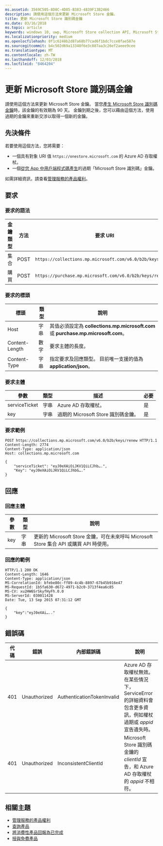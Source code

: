 ```yaml
---
ms.assetid: 3569C505-8D8C-4D85-B383-4839F13B2466
description: 請使用這個方法來更新 Microsoft Store 金鑰。
title: 更新 Microsoft Store 識別碼金鑰
ms.date: 03/16/2018
ms.topic: article
keywords: windows 10, uwp, Microsoft Store collection API, Microsoft Store purchase API, Microsoft Store ID key, renew, Microsoft Store 集合 API, Microsoft Store 購買 API, Microsoft Store 識別碼金鑰, 更新
ms.localizationpriority: medium
ms.openlocfilehash: 0f1c6248b2d87a68b77cad6f1bdc7cce0fae587e
ms.sourcegitcommit: b4c502d69a13340f6e3c887aa3c26ef2aeee9cee
ms.translationtype: MT
ms.contentlocale: zh-TW
ms.lasthandoff: 12/03/2018
ms.locfileid: "8464204"
---
```

# <a name="renew-a-microsoft-store-id-key"></a>更新 Microsoft Store 識別碼金鑰


請使用這個方法來更新 Microsoft Store 金鑰。 當您[產生 Microsoft Store 識別碼金鑰](view-and-grant-products-from-a-service.md#step-4)時，該金鑰的有效期為 90 天。 金鑰到期之後，您可以藉由這個方法，使用過期的金鑰來重新交涉以取得一個新的金鑰。

## <a name="prerequisites"></a>先決條件


若要使用這個方法，您將需要：

* 一個具有對象 URI 值 `https://onestore.microsoft.com` 的 Azure AD 存取權杖。
* 一個[從您 App 中用戶端程式碼產生](view-and-grant-products-from-a-service.md#step-4)的過期「Microsoft Store 識別碼」金鑰。

如需詳細資訊，請查看[管理服務的產品權利](view-and-grant-products-from-a-service.md)。

## <a name="request"></a>要求

### <a name="request-syntax"></a>要求的語法

| 金鑰類型    | 方法 | 要求 URI                                              |
|-------------|--------|----------------------------------------------------------|
| 集合 | POST   | ```https://collections.mp.microsoft.com/v6.0/b2b/keys/renew``` |
| 購買    | POST   | ```https://purchase.mp.microsoft.com/v6.0/b2b/keys/renew```    |


### <a name="request-header"></a>要求的標頭

| 標頭         | 類型   | 說明                                                                                           |
|----------------|--------|-------------------------------------------------------------------------------------------------------|
| Host           | 字串 | 其值必須設定為 **collections.mp.microsoft.com** 或 **purchase.mp.microsoft.com**。           |
| Content-Length | 數字 | 要求主體的長度。                                                                       |
| Content-Type   | 字串 | 指定要求及回應類型。 目前唯一支援的值為 **application/json**。 |


### <a name="request-body"></a>要求主體

| 參數     | 類型   | 描述                       | 必要 |
|---------------|--------|-----------------------------------|----------|
| serviceTicket | 字串 | Azure AD 存取權杖。        | 是      |
| key           | 字串 | 過期的 Microsoft Store 識別碼金鑰。 | 是       |


### <a name="request-example"></a>要求範例

```syntax
POST https://collections.mp.microsoft.com/v6.0/b2b/keys/renew HTTP/1.1
Content-Length: 2774
Content-Type: application/json
Host: collections.mp.microsoft.com

{
    "serviceTicket": "eyJ0eXAiOiJKV1QiLCJhb….",
    "Key": "eyJ0eXAiOiJKV1QiLCJhbG…."
}
```

## <a name="response"></a>回應


### <a name="response-body"></a>回應主體

| 參數 | 類型   | 說明                                                                                                            |
|-----------|--------|------------------------------------------------------------------------------------------------------------------------|
| key       | 字串 | 更新的 Microsoft Store 金鑰，可在未來呼叫 Microsoft Store 集合 API 或購買 API 時使用。 |


### <a name="response-example"></a>回應的範例

```syntax
HTTP/1.1 200 OK
Content-Length: 1646
Content-Type: application/json
MS-CorrelationId: bfebe80c-ff89-4c4b-8897-67b45b916e47
MS-RequestId: 1b5fa630-d672-4971-b2c0-3713f4ea6c85
MS-CV: xu2HW6SrSkyfHyFh.0.0
MS-ServerId: 030011428
Date: Tue, 13 Sep 2015 07:31:12 GMT

{
    "key":"eyJ0eXAi….."
}
```

## <a name="error-codes"></a>錯誤碼


| 代碼 | 錯誤        | 內部錯誤碼           | 說明   |
|------|--------------|----------------------------|---------------|
| 401  | Unauthorized | AuthenticationTokenInvalid | Azure AD 存取權杖無效。 在某些情況下，ServiceError 的詳細資料會包含更多資訊，例如權杖過期或 *appid* 宣告遺失時。 |
| 401  | Unauthorized | InconsistentClientId       | Microsoft Store 識別碼金鑰的 *clientId* 宣告，和 Azure AD 存取權杖的 *appid* 不相符。                                                                     |


## <a name="related-topics"></a>相關主題


* [管理服務的產品權利](view-and-grant-products-from-a-service.md)
* [查詢產品](query-for-products.md)
* [將消費性產品回報為已完成](report-consumable-products-as-fulfilled.md)
* [授與免費產品](grant-free-products.md)
